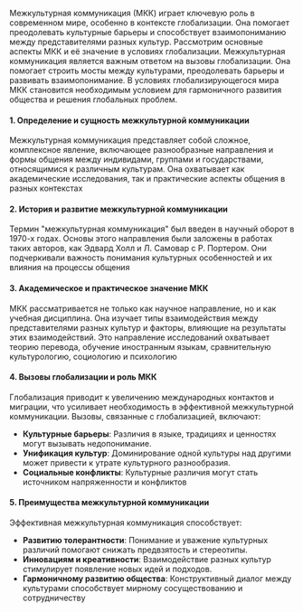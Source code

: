 Межкультурная коммуникация (МКК) играет ключевую роль в современном мире, особенно в контексте глобализации. Она помогает преодолевать культурные барьеры и способствует взаимопониманию между представителями разных культур. Рассмотрим основные аспекты МКК и её значение в условиях глобализации. Межкультурная коммуникация является важным ответом на вызовы глобализации. Она помогает строить мосты между культурами, преодолевать барьеры и развивать взаимопонимание. В условиях глобализирующегося мира МКК становится необходимым условием для гармоничного развития общества и решения глобальных проблем.

#### 1. Определение и сущность межкультурной коммуникации

Межкультурная коммуникация представляет собой сложное, комплексное явление, включающее разнообразные направления и формы общения между индивидами, группами и государствами, относящимися к различным культурам. Она охватывает как академические исследования, так и практические аспекты общения в разных контекстах​
#### 2. История и развитие межкультурной коммуникации

Термин "межкультурная коммуникация" был введен в научный оборот в 1970-х годах. Основы этого направления были заложены в работах таких авторов, как Эдвард Холл и Л. Самовар с Р. Портером. Они подчеркивали важность понимания культурных особенностей и их влияния на процессы общения​

#### 3. Академическое и практическое значение МКК

МКК рассматривается не только как научное направление, но и как учебная дисциплина. Она изучает типы взаимодействия между представителями разных культур и факторы, влияющие на результаты этих взаимодействий. Это направление исследований охватывает теорию перевода, обучение иностранным языкам, сравнительную культурологию, социологию и психологию

#### 4. Вызовы глобализации и роль МКК

Глобализация приводит к увеличению международных контактов и миграции, что усиливает необходимость в эффективной межкультурной коммуникации. Вызовы, связанные с глобализацией, включают:

- **Культурные барьеры**: Различия в языке, традициях и ценностях могут вызывать недопонимание.
- **Унификация культур**: Доминирование одной культуры над другими может привести к утрате культурного разнообразия.
- **Социальные конфликты**: Культурные различия могут стать источником напряженности и конфликтов​

#### 5. Преимущества межкультурной коммуникации

Эффективная межкультурная коммуникация способствует:

- **Развитию толерантности**: Понимание и уважение культурных различий помогают снижать предвзятость и стереотипы.
- **Инновациям и креативности**: Взаимодействие разных культур стимулирует появление новых идей и подходов.
- **Гармоничному развитию общества**: Конструктивный диалог между культурами способствует мирному сосуществованию и сотрудничеству